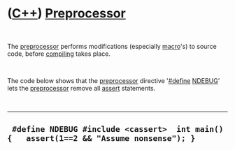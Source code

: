 



 

 

 

 

 

([C++](Cpp.md)) [Preprocessor](CppPreprocessor.md)
====================================================

 

The [preprocessor](CppPreprocessor.md) performs modifications
(especially [macro](CppMacro.md)'s) to source code, before
[compiling](CppCompile.md) takes place.

 

The code below shows that the [preprocessor](CppPreprocessor.md)
directive '[\#define](CppDefine.md) [NDEBUG](CppNDEBUG.md)' lets the
[preprocessor](CppPreprocessor.md) remove all [assert](CppAssert.md)
statements.

 

  -------------------------------------------------------------------------------------------
  ` #define NDEBUG #include <cassert>  int main() {   assert(1==2 && "Assume nonsense"); }`
  -------------------------------------------------------------------------------------------

 

 

 

 

 





 



